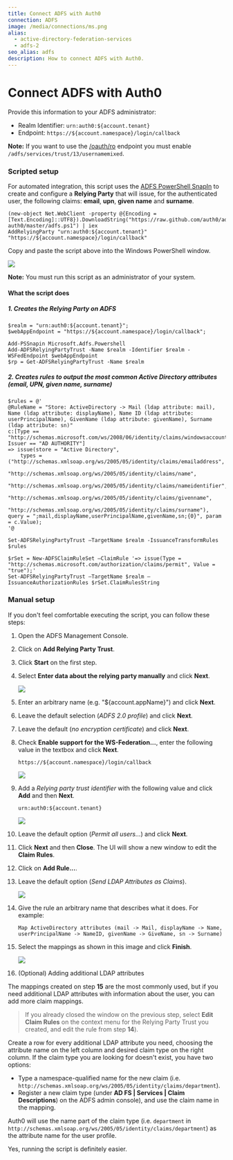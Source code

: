 ```yaml
---
title: Connect ADFS with Auth0
connection: ADFS
image: /media/connections/ms.png
alias:
  - active-directory-federation-services
  - adfs-2
seo_alias: adfs
description: How to connect ADFS with Auth0.
---
```


# Connect ADFS with Auth0

Provide this information to your ADFS administrator:

* Realm Identifier: `urn:auth0:${account.tenant}`
* Endpoint: `https://${account.namespace}/login/callback`

**Note:** If you want to use the [/oauth/ro](/auth-api#post--oauth-ro) endpoint you must enable `/adfs/services/trust/13/usernamemixed`.

### Scripted setup

For automated integration, this script uses the [ADFS PowerShell SnapIn](http://technet.microsoft.com/en-us/library/adfs2-powershell-basics.aspx) to create and configure a **Relying Party** that will issue, for the authenticated user, the following claims: **email**, **upn**, **given name** and **surname**.

    (new-object Net.WebClient -property @{Encoding = [Text.Encoding]::UTF8}).DownloadString("https://raw.github.com/auth0/adfs-auth0/master/adfs.ps1") | iex
    AddRelyingParty "urn:auth0:${account.tenant}" "https://${account.namespace}/login/callback"

Copy and paste the script above into the Windows PowerShell window.

![](/media/articles/connections/enterprise/adfs/adfs-script.png)

**Note:** You must run this script as an administrator of your system.

#### What the script does

##### 1. Creates the *Relying Party* on ADFS

    $realm = "urn:auth0:${account.tenant}";
    $webAppEndpoint = "https://${account.namespace}/login/callback";

    Add-PSSnapin Microsoft.Adfs.Powershell
    Add-ADFSRelyingPartyTrust -Name $realm -Identifier $realm -WSFedEndpoint $webAppEndpoint
    $rp = Get-ADFSRelyingPartyTrust -Name $realm

##### 2. Creates rules to output the most common Active Directory attributes (email, UPN, given name, surname)

    $rules = @'
    @RuleName = "Store: ActiveDirectory -> Mail (ldap attribute: mail), Name (ldap attribute: displayName), Name ID (ldap attribute: userPrincipalName), GivenName (ldap attribute: givenName), Surname (ldap attribute: sn)"
    c:[Type == "http://schemas.microsoft.com/ws/2008/06/identity/claims/windowsaccountname", Issuer == "AD AUTHORITY"]
    => issue(store = "Active Directory",
        types = ("http://schemas.xmlsoap.org/ws/2005/05/identity/claims/emailaddress",
                 "http://schemas.xmlsoap.org/ws/2005/05/identity/claims/name",
                 "http://schemas.xmlsoap.org/ws/2005/05/identity/claims/nameidentifier",
                 "http://schemas.xmlsoap.org/ws/2005/05/identity/claims/givenname",
                 "http://schemas.xmlsoap.org/ws/2005/05/identity/claims/surname"), query = ";mail,displayName,userPrincipalName,givenName,sn;{0}", param = c.Value);
    '@

    Set-ADFSRelyingPartyTrust –TargetName $realm -IssuanceTransformRules $rules

    $rSet = New-ADFSClaimRuleSet –ClaimRule '=> issue(Type = "http://schemas.microsoft.com/authorization/claims/permit", Value = "true");'
    Set-ADFSRelyingPartyTrust –TargetName $realm –IssuanceAuthorizationRules $rSet.ClaimRulesString

### Manual setup

If you don't feel comfortable executing the script, you can follow these steps:

1. Open the ADFS Management Console.
2. Click on **Add Relying Party Trust**.
3. Click **Start** on the first step.
4. Select **Enter data about the relying party manually** and click **Next**.

    ![](/media/articles/connections/enterprise/adfs/adfs-importmanual.png)
5. Enter an arbitrary name (e.g. "${account.appName}") and click **Next**.
6. Leave the default selection (*ADFS 2.0 profile*) and click **Next**.
7. Leave the default (*no encryption certificate*) and click **Next**.
8. Check **Enable support for the WS-Federation...**, enter the following value in the textbox and click **Next**.

    `https://${account.namespace}/login/callback`

    ![](/media/articles/connections/enterprise/adfs/adfs-url.png)

9. Add a *Relying party trust identifier* with the following value and click **Add** and then **Next**.

    `urn:auth0:${account.tenant}`

    ![](/media/articles/connections/enterprise/adfs/adfs-identifier.png)
10. Leave the default option (*Permit all users...*) and click **Next**.
11. Click **Next** and then **Close**. The UI will show a new window to edit the **Claim Rules**.
12. Click on **Add Rule...**.
13. Leave the default option (*Send LDAP Attributes as Claims*).

    ![](/media/articles/connections/enterprise/adfs/adfs-sendldap.png)

14. Give the rule an arbitrary name that describes what it does. For example:

    `Map ActiveDirectory attributes (mail -> Mail, displayName -> Name, userPrincipalName -> NameID, givenName -> GiveName, sn -> Surname)`

15. Select the mappings as shown in this image and click **Finish**.

    ![](/media/articles/connections/enterprise/adfs/adfs-claimrules.png)

16. (Optional) Adding additional LDAP attributes

  The mappings created on step **15** are the most commonly used, but if you need additional LDAP attributes with information about the user, you can add more claim mappings. 
  
 > If you already closed the window on the previous step, select **Edit Claim Rules** on the context menu for the Relying Party Trust you created, and edit the rule from step **14**).
 
  Create a row for every additional LDAP attribute you need, choosing the attribute name on the left column and desired claim type on the right column. 
  If the claim type you are looking for doesn't exist, you have two options:
 
  - Type a namespace-qualified name for the new claim (i.e. `http://schemas.xmlsoap.org/ws/2005/05/identity/claims/department`).
  - Register a new claim type (under **AD FS | Services | Claim Descriptions**) on the ADFS admin console), and use the claim name in the mapping.

  Auth0 will use the name part of the claim type (i.e. `department` in `http://schemas.xmlsoap.org/ws/2005/05/identity/claims/department`) as the attribute name for the user profile.

Yes, running the script is definitely easier.
